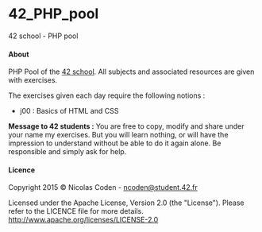 42_PHP_pool
=====
42 school - PHP pool

#### About
PHP Pool of the [42 school](http://42.fr).
All subjects and associated resources are given with exercises.

The exercises given each day require the following notions :
* j00 : Basics of HTML and CSS

**Message to 42 students :** You are free to copy, modify and share under your name my exercises. But you will learn nothing, or will have the impression to understand without be able to do it again alone. Be responsible and simply ask for help.

#### Licence
Copyright 2015 © Nicolas Coden - <ncoden@student.42.fr>

Licensed under the Apache License, Version 2.0 (the "License").
Please refer to the LICENCE file for more details.
http://www.apache.org/licenses/LICENSE-2.0
